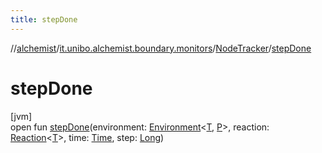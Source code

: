 ```yaml
---
title: stepDone
---
```

//[alchemist](../../../index.html)/[it.unibo.alchemist.boundary.monitors](../index.html)/[NodeTracker](index.html)/[stepDone](step-done.html)



# stepDone



[jvm]\
open fun [stepDone](step-done.html)(environment: [Environment](../../it.unibo.alchemist.model.interfaces/-environment/index.html)<[T](../../it.unibo.alchemist.boundary.gui.effects/-function-drawer/draw-function.html), [P](../../it.unibo.alchemist.boundary.wormhole.implementation/-wormhole-swing/index.html)>, reaction: [Reaction](../../it.unibo.alchemist.model.interfaces/-reaction/index.html)<[T](../../it.unibo.alchemist.boundary.gui.effects/-function-drawer/draw-function.html)>, time: [Time](../../it.unibo.alchemist.model.interfaces/-time/index.html), step: [Long](https://kotlinlang.org/api/latest/jvm/stdlib/kotlin/-long/index.html))




